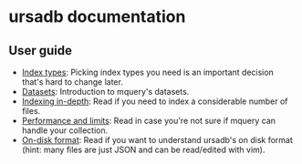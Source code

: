# ursadb documentation

## User guide 

- [Index types](./indextypes.md): Picking index types you need is an important
    decision that's hard to change later.
- [Datasets](./datasets.md): Introduction to mquery's datasets.
- [Indexing in-depth](./indexing.md): Read if you need to index a considerable
    number of files.
- [Performance and limits](./limits.md): Read in case you're not sure if mquery
    can handle your collection.
- [On-disk format](./ondiskformat.md): Read if you want to understand ursadb's on
    disk format (hint: many files are just JSON and can be read/edited with vim).
